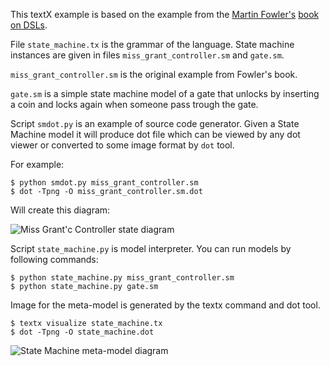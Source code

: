 This textX example is based on the example from the [Martin
Fowler's](http://www.martinfowler.com/aboutMe.html) [book on
DSLs](http://www.martinfowler.com/books/dsl.html).

File `state_machine.tx` is the grammar of the language. State machine instances
are given in files `miss_grant_controller.sm` and  `gate.sm`.

`miss_grant_controller.sm` is the original example from Fowler's book.

`gate.sm` is a simple state machine model of a gate that unlocks by inserting
a coin and locks again when someone pass trough the gate.

Script `smdot.py` is an example of source code generator. Given a State Machine
model it will produce dot file which can be viewed by any dot viewer or
converted to some image format by `dot` tool.

For example:

    $ python smdot.py miss_grant_controller.sm
    $ dot -Tpng -O miss_grant_controller.sm.dot

Will create this diagram:

![Miss Grant'c Controller state diagram](https://raw.githubusercontent.com/igordejanovic/textX/master/examples/StateMachine/miss_grant_controller.sm.dot.png)

Script `state_machine.py` is model interpreter. You can run models by 
following commands:

    $ python state_machine.py miss_grant_controller.sm
    $ python state_machine.py gate.sm

Image for the meta-model is generated by the textx command and dot tool.

    $ textx visualize state_machine.tx
    $ dot -Tpng -O state_machine.dot

![State Machine meta-model diagram](https://raw.githubusercontent.com/igordejanovic/textX/master/examples/StateMachine/state_machine.tx.dot.png)
